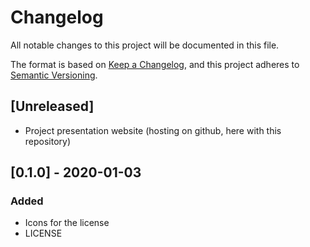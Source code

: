# Changelog
All notable changes to this project will be documented in this file.

The format is based on [Keep a Changelog](https://keepachangelog.com/en/1.0.0/),
and this project adheres to [Semantic Versioning](https://semver.org/spec/v2.0.0.html).

## [Unreleased]
- Project presentation website (hosting on github, here with this repository)

## [0.1.0] - 2020-01-03
### Added
- Icons for the license
- LICENSE
